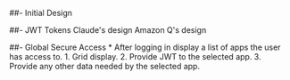 ##- Initial Design

##- JWT Tokens
	Claude's design
	Amazon Q's design




##- Global Secure Access
	* After logging in display a list of apps the user has access to.
		1. Grid display.
		2. Provide JWT to the selected app.
		3. Provide any other data needed by the selected app.
		
